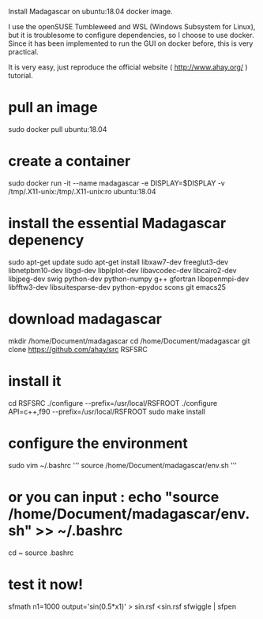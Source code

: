 Install Madagascar on ubuntu:18.04 docker image.

I use the openSUSE Tumbleweed and WSL (Windows Subsystem for Linux), but it is troublesome to configure dependencies, so I choose to use docker. Since it has been implemented to run the GUI on docker before, this is very practical.

It is very easy, just reproduce the official website ( http://www.ahay.org/ ) tutorial.

# pull an image 
sudo docker pull ubuntu:18.04

# create a container
sudo docker run -it --name madagascar -e DISPLAY=$DISPLAY -v /tmp/.X11-unix:/tmp/.X11-unix:ro ubuntu:18.04

# install the essential Madagascar depenency
sudo apt-get update
sudo apt-get install libxaw7-dev freeglut3-dev libnetpbm10-dev libgd-dev libplplot-dev libavcodec-dev libcairo2-dev libjpeg-dev swig python-dev python-numpy g++ gfortran libopenmpi-dev libfftw3-dev libsuitesparse-dev python-epydoc scons git emacs25

# download madagascar
mkdir /home/Document/madagascar
cd /home/Document/madagascar
git clone https://github.com/ahay/src RSFSRC

# install it
cd RSFSRC
./configure --prefix=/usr/local/RSFROOT
./configure API=c++,f90 --prefix=/usr/local/RSFROOT
sudo make install

# configure the environment
sudo vim ~/.bashrc
'''
source /home/Document/madagascar/env.sh
'''
# or you can input : echo "source /home/Document/madagascar/env.sh" >> ~/.bashrc
cd ~
source .bashrc

# test it now!
sfmath n1=1000 output='sin(0.5*x1)' > sin.rsf
<sin.rsf sfwiggle | sfpen
